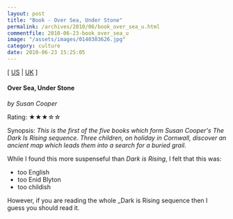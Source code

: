 ```yaml
---
layout: post
title: "Book - Over Sea, Under Stone"
permalink: /archives/2010/06/book_over_sea_u.html
commentfile: 2010-06-23-book_over_sea_u
image: "/assets/images/0140303626.jpg"
category: culture
date: 2010-06-23 15:25:05
---
```


\[ [US](http://www.amazon.com/o/asin/0140303626) | [UK](http://www.amazon.co.uk/o/asin/0140303626) \]

#### Over Sea, Under Stone

<em>by Susan Cooper</em>

Rating: ★★★☆☆

<div class="book_synopsis" markdown="1">
Synopsis: <em> This is the first of the five books which form Susan Cooper's The Dark Is Rising sequence. Three children, on holiday in Cornwall, discover an ancient map which leads them into a search for a buried grail. </em>
</div>

While I found this more suspenseful than _Dark is Rising_, I felt that this was:

- too English
- too Enid Blyton
- too childish

However, if you are reading the whole \_Dark is Rising sequence then I guess you should read it.
